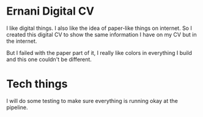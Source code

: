 # Ernani Digital CV

I like digital things. I also like the idea of paper-like things on internet. So I created this digital CV to show the same information I have on my CV but in the internet.

But I failed with the paper part of it, I really like colors in everything I build and this one couldn't be different.

# Tech things

I will do some testing to make sure everything is running okay at the pipeline.
